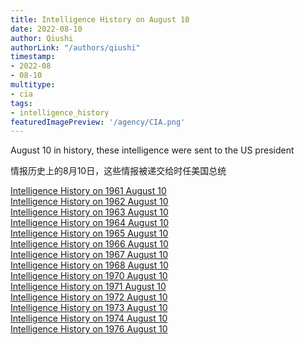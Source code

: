 ```yaml
---
title: Intelligence History on August 10
date: 2022-08-10
author: Qiushi 
authorLink: "/authors/qiushi"
timestamp: 
- 2022-08
- 08-10
multitype: 
- cia
tags: 
- intelligence_history
featuredImagePreview: '/agency/CIA.png'
---
```



August 10 in history, these intelligence were sent to the US president

情报历史上的8月10日，这些情报被递交给时任美国总统

<!--more-->







[Intelligence History on 1961 August 10](/dailybrief/1961-08-10)   
[Intelligence History on 1962 August 10](/dailybrief/1962-08-10)   
[Intelligence History on 1963 August 10](/dailybrief/1963-08-10)   
[Intelligence History on 1964 August 10](/dailybrief/1964-08-10)   
[Intelligence History on 1965 August 10](/dailybrief/1965-08-10)   
[Intelligence History on 1966 August 10](/dailybrief/1966-08-10)   
[Intelligence History on 1967 August 10](/dailybrief/1967-08-10)   
[Intelligence History on 1968 August 10](/dailybrief/1968-08-10)   
[Intelligence History on 1970 August 10](/dailybrief/1970-08-10)   
[Intelligence History on 1971 August 10](/dailybrief/1971-08-10)   
[Intelligence History on 1972 August 10](/dailybrief/1972-08-10)   
[Intelligence History on 1973 August 10](/dailybrief/1973-08-10)   
[Intelligence History on 1974 August 10](/dailybrief/1974-08-10)   
[Intelligence History on 1976 August 10](/dailybrief/1976-08-10)   
